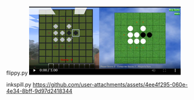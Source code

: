 
flippy.py
[<img src="./resources/2024-06-20_202409.png" width="400">](https://github.com/Naohiro2g/python-games/assets/587586/c3f1f851-96d5-405e-8e9a-0e080608132c)

inkspill.py
https://github.com/user-attachments/assets/4ee4f295-060e-4e34-8bff-9d97d2418344
